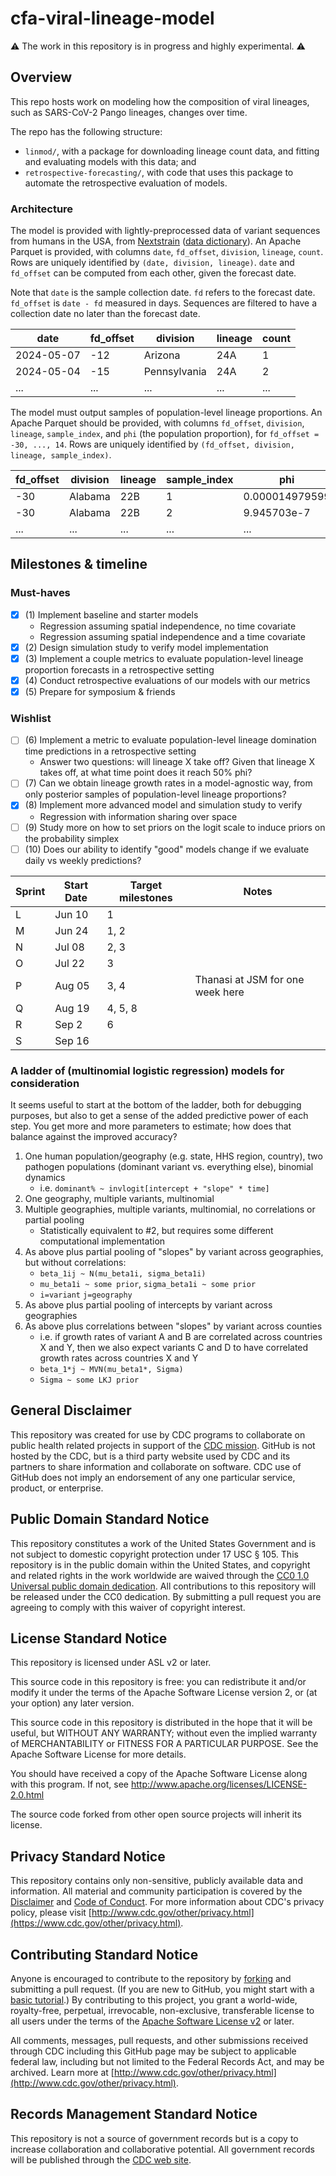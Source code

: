 # cfa-viral-lineage-model

⚠️ The work in this repository is in progress and highly experimental. ⚠️

## Overview

This repo hosts work on modeling how the composition of viral lineages, such as SARS-CoV-2 Pango lineages, changes over time.

The repo has the following structure:

- `linmod/`, with a package for downloading lineage count data, and fitting and evaluating models with this data; and
- `retrospective-forecasting/`, with code that uses this package to automate the retrospective evaluation of models.

### Architecture

The model is provided with lightly-preprocessed data of variant sequences from humans in the USA, from [Nextstrain](https://docs.nextstrain.org/projects/ncov/en/latest/reference/remote_inputs.html) ([data dictionary](https://docs.nextstrain.org/projects/ncov/en/latest/reference/metadata-fields.html)).
An Apache Parquet is provided, with columns `date`, `fd_offset`, `division`, `lineage`, `count`.
Rows are uniquely identified by `(date, division, lineage)`.
`date` and `fd_offset` can be computed from each other, given the forecast date.

Note that `date` is the sample collection date. `fd` refers to the forecast date. `fd_offset` is `date - fd` measured in days. Sequences are filtered to have a collection date no later than the forecast date.

| date       | fd_offset | division     | lineage | count |
| ---------- | ---------- | ------------ | ------- | ----- |
| 2024-05-07 | -12        | Arizona      | 24A     | 1     |
| 2024-05-04 | -15        | Pennsylvania | 24A     | 2     |
| ...        | ...        | ...          | ...     | ...   |

The model must output samples of population-level lineage proportions.
An Apache Parquet should be provided, with columns `fd_offset`, `division`, `lineage`, `sample_index`, and `phi` (the population proportion), for `fd_offset = -30, ..., 14`.
Rows are uniquely identified by `(fd_offset, division, lineage, sample_index)`.

| fd_offset | division | lineage | sample_index | phi            |
| ---------- | -------- | ------- | ------------ | -------------- |
| -30        | Alabama  | 22B     | 1            | 0.000014979599 |
| -30        | Alabama  | 22B     | 2            | 9.945703e-7    |
| ...        | ...      | ...     | ...          | ...            |


## Milestones & timeline

### Must-haves
- [x] (1) Implement baseline and starter models
	- Regression assuming spatial independence, no time covariate
	- Regression assuming spatial independence and a time covariate
- [x] (2) Design simulation study to verify model implementation
- [x] (3) Implement a couple metrics to evaluate population-level lineage proportion forecasts in a retrospective setting
- [x] (4) Conduct retrospective evaluations of our models with our metrics
- [x] (5) Prepare for symposium & friends

### Wishlist
- [ ] (6) Implement a metric to evaluate population-level lineage domination time predictions in a retrospective setting
	- Answer two questions: will lineage X take off? Given that lineage X takes off, at what time point does it reach 50% phi?
- [ ] (7) Can we obtain lineage growth rates in a model-agnostic way, from only posterior samples of population-level lineage proportions?
- [x] (8) Implement more advanced model and simulation study to verify
	- Regression with information sharing over space
- [ ] (9) Study more on how to set priors on the logit scale to induce priors on the probability simplex
- [ ] (10) Does our ability to identify "good" models change if we evaluate daily vs weekly predictions?

| Sprint | Start Date | Target milestones | Notes                            |
| ------ | ---------- | ----------------- | -------------------------------- |
| L      | Jun 10     | 1                 |                                  |
| M      | Jun 24     | 1, 2              |                                  |
| N      | Jul 08     | 2, 3              |                                  |
| O      | Jul 22     | 3                 |                                  |
| P      | Aug 05     | 3, 4              | Thanasi at JSM for one week here |
| Q      | Aug 19     | 4, 5, 8           |                                  |
| R      | Sep 2      | 6                 |                                  |
| S      | Sep 16     |                   |                                  |

### A ladder of (multinomial logistic regression) models for consideration

It seems useful to start at the bottom of the ladder, both for debugging purposes, but also to get a sense of the added predictive power of each step.
You get more and more parameters to estimate; how does that balance against the improved accuracy?

1. One human population/geography (e.g. state, HHS region, country), two pathogen populations (dominant variant vs. everything else), binomial dynamics
   - i.e. `dominant% ~ invlogit[intercept + "slope" * time]`
3. One geography, multiple variants, multinomial
4. Multiple geographies, multiple variants, multinomial, no correlations or partial pooling
   - Statistically equivalent to #2, but requires some different computational implementation
5. As above plus partial pooling of "slopes" by variant across geographies, but without correlations:
   - `beta_1ij ~ N(mu_beta1i, sigma_beta1i)`
   - `mu_beta1i ~ some prior`, `sigma_beta1i ~ some prior`
   - `i=variant` `j=geography`
6. As above plus partial pooling of intercepts by variant across geographies
7. As above plus correlations between "slopes" by variant across counties
   - i.e. if growth rates of variant A and B are correlated across countries X and Y, then we also expect variants C and D to have correlated growth rates across countries X and Y
   - `beta_1*j ~ MVN(mu_beta1*, Sigma)`
   - `Sigma ~ some LKJ prior`

## General Disclaimer
This repository was created for use by CDC programs to collaborate on public health related projects in support of the [CDC mission](https://www.cdc.gov/about/organization/mission.htm).  GitHub is not hosted by the CDC, but is a third party website used by CDC and its partners to share information and collaborate on software. CDC use of GitHub does not imply an endorsement of any one particular service, product, or enterprise.

## Public Domain Standard Notice
This repository constitutes a work of the United States Government and is not
subject to domestic copyright protection under 17 USC § 105. This repository is in
the public domain within the United States, and copyright and related rights in
the work worldwide are waived through the [CC0 1.0 Universal public domain dedication](https://creativecommons.org/publicdomain/zero/1.0/).
All contributions to this repository will be released under the CC0 dedication. By
submitting a pull request you are agreeing to comply with this waiver of
copyright interest.

## License Standard Notice
This repository is licensed under ASL v2 or later.

This source code in this repository is free: you can redistribute it and/or modify it under
the terms of the Apache Software License version 2, or (at your option) any
later version.

This source code in this repository is distributed in the hope that it will be useful, but WITHOUT ANY
WARRANTY; without even the implied warranty of MERCHANTABILITY or FITNESS FOR A
PARTICULAR PURPOSE. See the Apache Software License for more details.

You should have received a copy of the Apache Software License along with this
program. If not, see http://www.apache.org/licenses/LICENSE-2.0.html

The source code forked from other open source projects will inherit its license.

## Privacy Standard Notice
This repository contains only non-sensitive, publicly available data and
information. All material and community participation is covered by the
[Disclaimer](https://github.com/CDCgov/template/blob/master/DISCLAIMER.md)
and [Code of Conduct](https://github.com/CDCgov/template/blob/master/code-of-conduct.md).
For more information about CDC's privacy policy, please visit [http://www.cdc.gov/other/privacy.html](https://www.cdc.gov/other/privacy.html).

## Contributing Standard Notice
Anyone is encouraged to contribute to the repository by [forking](https://help.github.com/articles/fork-a-repo)
and submitting a pull request. (If you are new to GitHub, you might start with a
[basic tutorial](https://help.github.com/articles/set-up-git).) By contributing
to this project, you grant a world-wide, royalty-free, perpetual, irrevocable,
non-exclusive, transferable license to all users under the terms of the
[Apache Software License v2](http://www.apache.org/licenses/LICENSE-2.0.html) or
later.

All comments, messages, pull requests, and other submissions received through
CDC including this GitHub page may be subject to applicable federal law, including but not limited to the Federal Records Act, and may be archived. Learn more at [http://www.cdc.gov/other/privacy.html](http://www.cdc.gov/other/privacy.html).

## Records Management Standard Notice
This repository is not a source of government records but is a copy to increase
collaboration and collaborative potential. All government records will be
published through the [CDC web site](http://www.cdc.gov).
